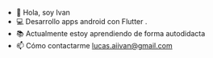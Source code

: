 - 👋 Hola, soy Ivan
- 💻 Desarrollo apps android con Flutter .
- 📚 Actualmente estoy aprendiendo de forma autodidacta
- 📫 Cómo contactarme lucas.aiivan@gmail.com

